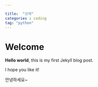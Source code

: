 ```yaml
---

title:  "으악"
categories : coding
tag: "python"
---
```


# Welcome

**Hello world**, this is my first Jekyll blog post.

I hope you like it!

안녕하세요~
